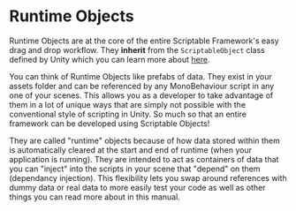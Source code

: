 # Runtime Objects

Runtime Objects are at the core of the entire Scriptable Framework's easy drag and drop workflow. They **inherit** from the `ScriptableObject` class defined by Unity which you can learn more about [here](https://learn.unity.com/tutorial/introduction-to-scriptable-objects).

You can think of Runtime Objects like prefabs of data. They exist in your assets folder and can be referenced by any MonoBehaviour script in any one of your scenes. This allows you as a developer to take advantage of them in a lot of unique ways that are simply not possible with the conventional style of scripting in Unity. So much so that an entire framework can be developed using Scriptable Objects!

They are called "runtime" objects because of how data stored within them is automatically cleared at the start and end of runtime (when your application is running). They are intended to act as containers of data that you can "inject" into the scripts in your scene that "depend" on them (dependancy injection). This flexibility lets you swap around references with dummy data or real data to more easily test your code as well as other things you can read more about in this manual. 